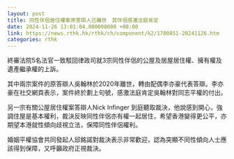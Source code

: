 ```yaml
---
layout: post
title: 同性伴侶居住權案原答辯人已離世　其伴侶感激法庭肯定
date: 2024-11-26 13:01:04.000000000 +08:00
link: https://news.rthk.hk/rthk/ch/component/k2/1780851-20241126.htm
categories: rthk
---
```


終審法院5名法官一致駁回律政司就3宗同性伴侶的公屋及居屋居住權、擁有權及遺產繼承權的上訴。

其中兩宗案件的原答辯人吳翰林於2020年離世，轉由配偶李亦豪代表答辯。李亦豪在社交網頁表示，案件終於劃上句號，感激法庭肯定吳翰林對同志平權的付出。

另一宗有關公屋居住權案答辯人Nick Infinger 到庭聽取裁決，他說感到開心，強調住屋是基本權利，裁決反映同性伴侶亦有權一起居住，希望香港變得更公平，亦期望本港就性傾向歧視立法，保障同性伴侶權利。

婚姻平權協會共同發起人邱銘諾對裁決表示非常歡迎，認為突顯不同性傾向人士應該得到保障，又呼籲政府正視裁決。
